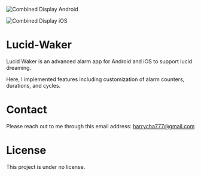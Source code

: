 ![Combined Display Android](https://github.com/user-attachments/assets/2e776535-4803-4759-9c18-b9a570273c0a)

![Combined Display iOS](https://github.com/user-attachments/assets/3b390bbc-6333-4b20-a98d-5877727b0b9a)

# Lucid-Waker

Lucid Waker is an advanced alarm app for Android and iOS to support lucid dreaming.

Here, I implemented features including customization of alarm counters, durations, and cycles.

# Contact
Please reach out to me through this email address:    harrycha777@gmail.com

# License
This project is under no license.

